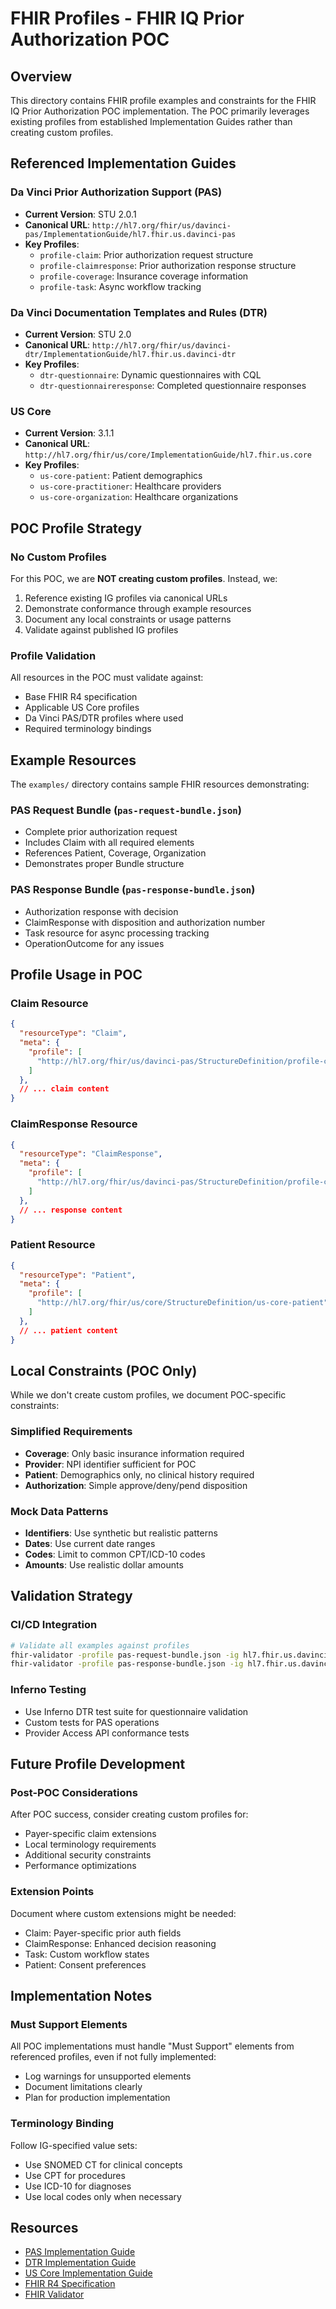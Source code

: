 # FHIR Profiles - FHIR IQ Prior Authorization POC

## Overview

This directory contains FHIR profile examples and constraints for the FHIR IQ Prior Authorization POC implementation. The POC primarily leverages existing profiles from established Implementation Guides rather than creating custom profiles.

## Referenced Implementation Guides

### Da Vinci Prior Authorization Support (PAS)
- **Current Version**: STU 2.0.1
- **Canonical URL**: `http://hl7.org/fhir/us/davinci-pas/ImplementationGuide/hl7.fhir.us.davinci-pas`
- **Key Profiles**:
  - `profile-claim`: Prior authorization request structure
  - `profile-claimresponse`: Prior authorization response structure
  - `profile-coverage`: Insurance coverage information
  - `profile-task`: Async workflow tracking

### Da Vinci Documentation Templates and Rules (DTR)
- **Current Version**: STU 2.0
- **Canonical URL**: `http://hl7.org/fhir/us/davinci-dtr/ImplementationGuide/hl7.fhir.us.davinci-dtr`
- **Key Profiles**:
  - `dtr-questionnaire`: Dynamic questionnaires with CQL
  - `dtr-questionnaireresponse`: Completed questionnaire responses

### US Core
- **Current Version**: 3.1.1
- **Canonical URL**: `http://hl7.org/fhir/us/core/ImplementationGuide/hl7.fhir.us.core`
- **Key Profiles**:
  - `us-core-patient`: Patient demographics
  - `us-core-practitioner`: Healthcare providers
  - `us-core-organization`: Healthcare organizations

## POC Profile Strategy

### No Custom Profiles
For this POC, we are **NOT creating custom profiles**. Instead, we:
1. Reference existing IG profiles via canonical URLs
2. Demonstrate conformance through example resources
3. Document any local constraints or usage patterns
4. Validate against published IG profiles

### Profile Validation
All resources in the POC must validate against:
- Base FHIR R4 specification
- Applicable US Core profiles
- Da Vinci PAS/DTR profiles where used
- Required terminology bindings

## Example Resources

The `examples/` directory contains sample FHIR resources demonstrating:

### PAS Request Bundle (`pas-request-bundle.json`)
- Complete prior authorization request
- Includes Claim with all required elements
- References Patient, Coverage, Organization
- Demonstrates proper Bundle structure

### PAS Response Bundle (`pas-response-bundle.json`)
- Authorization response with decision
- ClaimResponse with disposition and authorization number
- Task resource for async processing tracking
- OperationOutcome for any issues

## Profile Usage in POC

### Claim Resource
```json
{
  "resourceType": "Claim",
  "meta": {
    "profile": [
      "http://hl7.org/fhir/us/davinci-pas/StructureDefinition/profile-claim"
    ]
  },
  // ... claim content
}
```

### ClaimResponse Resource
```json
{
  "resourceType": "ClaimResponse",
  "meta": {
    "profile": [
      "http://hl7.org/fhir/us/davinci-pas/StructureDefinition/profile-claimresponse"
    ]
  },
  // ... response content
}
```

### Patient Resource
```json
{
  "resourceType": "Patient",
  "meta": {
    "profile": [
      "http://hl7.org/fhir/us/core/StructureDefinition/us-core-patient"
    ]
  },
  // ... patient content
}
```

## Local Constraints (POC Only)

While we don't create custom profiles, we document POC-specific constraints:

### Simplified Requirements
- **Coverage**: Only basic insurance information required
- **Provider**: NPI identifier sufficient for POC
- **Patient**: Demographics only, no clinical history required
- **Authorization**: Simple approve/deny/pend disposition

### Mock Data Patterns
- **Identifiers**: Use synthetic but realistic patterns
- **Dates**: Use current date ranges
- **Codes**: Limit to common CPT/ICD-10 codes
- **Amounts**: Use realistic dollar amounts

## Validation Strategy

### CI/CD Integration
```bash
# Validate all examples against profiles
fhir-validator -profile pas-request-bundle.json -ig hl7.fhir.us.davinci-pas
fhir-validator -profile pas-response-bundle.json -ig hl7.fhir.us.davinci-pas
```

### Inferno Testing
- Use Inferno DTR test suite for questionnaire validation
- Custom tests for PAS operations
- Provider Access API conformance tests

## Future Profile Development

### Post-POC Considerations
After POC success, consider creating custom profiles for:
- Payer-specific claim extensions
- Local terminology requirements
- Additional security constraints
- Performance optimizations

### Extension Points
Document where custom extensions might be needed:
- Claim: Payer-specific prior auth fields
- ClaimResponse: Enhanced decision reasoning
- Task: Custom workflow states
- Patient: Consent preferences

## Implementation Notes

### Must Support Elements
All POC implementations must handle "Must Support" elements from referenced profiles, even if not fully implemented:
- Log warnings for unsupported elements
- Document limitations clearly
- Plan for production implementation

### Terminology Binding
Follow IG-specified value sets:
- Use SNOMED CT for clinical concepts
- Use CPT for procedures
- Use ICD-10 for diagnoses
- Use local codes only when necessary

## Resources

- [PAS Implementation Guide](http://hl7.org/fhir/us/davinci-pas/)
- [DTR Implementation Guide](http://hl7.org/fhir/us/davinci-dtr/)
- [US Core Implementation Guide](http://hl7.org/fhir/us/core/)
- [FHIR R4 Specification](http://hl7.org/fhir/R4/)
- [FHIR Validator](https://github.com/hapifhir/org.hl7.fhir.core/releases)